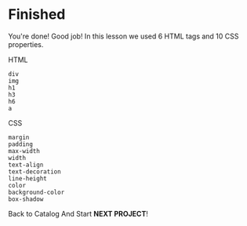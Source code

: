 # Finished
You're done! Good job! In this lesson we used 6 HTML tags and 10 CSS properties. 

HTML
```
div
img
h1
h3
h6
a
```

CSS
```
margin
padding
max-width
width
text-align
text-decoration
line-height
color
background-color
box-shadow
```



Back to Catalog And Start **NEXT PROJECT**!
